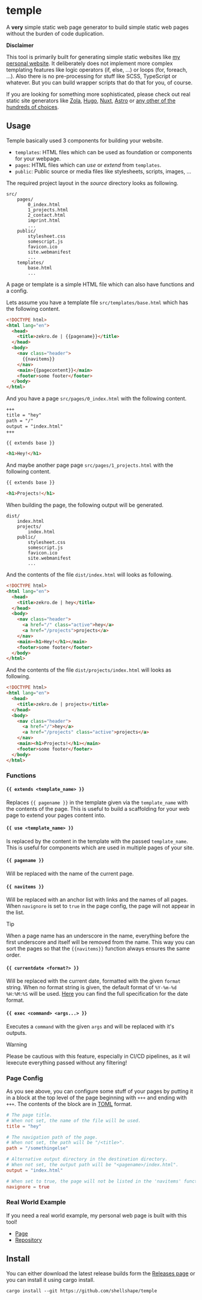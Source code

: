 # temple

A **very** simple static web page generator to build simple static web pages without the burden of code duplication.

**Disclaimer**

This tool is primarily built for generating simple static websites like [my personal website](https://github.com/zekroTJA/new.zekro.de). It deliberately does not implement more complex templating features like logic operators (if, else, ...) or loops (for, foreach, ...). Also there is no pre-processing for stuff like SCSS, TypeScript or whatever. But you can build wrapper scripts that do that for you, of course. 

If you are looking for something more sophisticated, please check out real static site generators like [Zola](https://www.getzola.org/), [Hugo](https://gohugo.io/), [Nuxt](https://nuxt.com/), [Astro](https://jamstack.org/) or [any other of the hundreds of choices](https://jamstack.org/generators/).

## Usage

Temple basically used 3 components for building your website.
- `templates`: HTML files which can be used as foundation or components for your webpage.
- `pages`: HTML files which can *use* or *extend* from `templates`.
- `public`: Public source or media files like stylesheets, scripts, images, ...

The required project layout in the *source* directory looks as following.
```
src/
    pages/
        0_index.html
        1_projects.html
        2_contact.html
        imprint.html
        ...
    public/
        stylesheet.css
        somescript.js
        favicon.ico
        site.webmanifest
        ...
    templates/
        base.html
        ...
```

A page or template is a simple HTML file which can also have functions and a config.

Lets assume you have a template file `src/templates/base.html` which has the following content.
```html
<!DOCTYPE html>
<html lang="en">
  <head>
    <title>zekro.de | {{pagename}}</title>
  </head>
  <body>
    <nav class="header">
      {{navitems}}
    </nav>
    <main>{{pagecontent}}</main>
    <footer>some footer</footer>
  </body>
</html>
```

And you have a page `src/pages/0_index.html` with the following content.
```html
+++
title = "hey"
path = "/"
output = "index.html"
+++

{{ extends base }}

<h1>Hey!</h1>
```

And maybe another page page `src/pages/1_projects.html` with the following content.
```html
{{ extends base }}

<h1>Projects!</h1>
```

When building the page, the following output will be generated.
```
dist/
    index.html
    projects/
        index.html
    public/
        stylesheet.css
        somescript.js
        favicon.ico
        site.webmanifest
        ...
```

And the contents of the file `dist/index.html` will looks as following.
```html
<!DOCTYPE html>
<html lang="en">
  <head>
    <title>zekro.de | hey</title>
  </head>
  <body>
    <nav class="header">
      <a href="/" class="active">hey</a>
      <a href="/projects">projects</a>
    </nav>
    <main><h1>Hey!</h1></main>
    <footer>some footer</footer>
  </body>
</html>
```

And the contents of the file `dist/projects/index.html` will looks as following.
```html
<!DOCTYPE html>
<html lang="en">
  <head>
    <title>zekro.de | projects</title>
  </head>
  <body>
    <nav class="header">
      <a href="/">hey</a>
      <a href="/projects" class="active">projects</a>
    </nav>
    <main><h1>Projects!</h1></main>
    <footer>some footer</footer>
  </body>
</html>
```

### Functions

#### `{{ extends <template_name> }}`

Replaces `{{ pagename }}` in the template given via the `template_name` with the contents of the page. This is useful to build a scaffolding for your web page to extend your pages content into.

#### `{{ use <template_name> }}`

Is replaced by the content in the template with the passed `template_name`. This is useful for components which are used in multiple pages of your site.

#### `{{ pagename }}`

Will be replaced with the name of the current page.

#### `{{ navitems }}`

Will be replaced with an anchor list with links and the names of all pages. When `navignore` is set to `true` in the page config, the page will not appear in the list.

> [!TIP]  
> When a page name has an underscore in the name, everything before the first underscore and itself will be removed from the name. This way you can sort the pages so that the `{{navitems}}` function always ensures the same order. 

#### `{{ currentdate <format?> }}`

Will be replaced with the current date, formatted with the given `format` string. When no format string is given, the default format of `%Y-%m-%d %H:%M:%S` will be used. [Here](https://docs.rs/chrono/latest/chrono/format/strftime/index.html) you can find the full specification for the date format.

#### `{{ exec <command> <args...> }}`

Executes a `command` with the given `args` and will be replaced with it's outputs.

> [!WARNING]  
> Please be cautious with this feature, especially in CI/CD pipelines, as it wil lexecute everything passed without any filtering!

### Page Config

As you see above, you can configure some stuff of your pages by putting it in a block at the top level of the page beginning with `+++` and ending with `+++`. The contents of the block are in [TOML](https://toml.io/en/) format.

```toml
# The page title.
# When not set, the name of the file will be used.
title = "hey"

# The navigation path of the page. 
# When not set, the path will be "/<title>".
path = "/somethingelse"

# Alternative output directory in the destination directory.
# When not set, the output path will be "<pagename>/index.html".
output = "index.html"

# When set to true, the page will not be listed in the 'navitems' function.
navignore = true
```

### Real World Example

If you need a real world example, my personal web page is built with this tool!

- [Page](https://zekro.de)
- [Repository](https://github.com/zekrotja/new.zekro.de)

## Install

You can either download the latest release builds form the [Releases page](https://github.com/shellshape/temple/releases) or you can install it using cargo install.
```
cargo install --git https://github.com/shellshape/temple
```